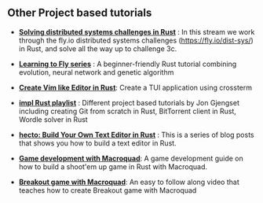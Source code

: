 ## Other Project based tutorials
  - **[Solving distributed systems challenges in Rust](https://www.youtube.com/watch?v=gboGyccRVXI&t=1038s)** : In this stream we work through the fly.io distributed systems challenges (https://fly.io/dist-sys/) in Rust, and solve all the way up to challenge 3c.
  - **[Learning to Fly series](https://pwy.io/posts/learning-to-fly-update-2024/)** : A beginner-friendly Rust tutorial combining evolution, neural network and genetic algorithm
  - [**Create Vim like Editor in Rust**](https://www.youtube.com/playlist?list=PL9KpW-9Hl_het1V3_dLhG_0K99a9043ac): Create a TUI application using crossterm
    
  - **[impl Rust playlist](https://www.youtube.com/playlist?list=PLqbS7AVVErFhAhQ5s9SWcvxHh4GwsIk_d)** : Different project based tutorials by Jon Gjengset including creating Git from scratch in Rust, BitTorrent client in Rust, Wordle solver in Rust

  - **[hecto: Build Your Own Text Editor in Rust](https://flenker.blog/hecto/)** : This is a series of blog posts that shows you how to build a text editor in Rust.
  
  - **[Game development with Macroquad](https://mq.agical.se/)**: A game development guide on how to build a shoot'em up game in Rust with Macroquad.

  - **[Breakout game with Macroquad](https://www.youtube.com/watch?v=xQ9YTY7ZgsI&t=3m02s)**: An easy to follow along video that teaches how to create Breakout game with Macroquad
